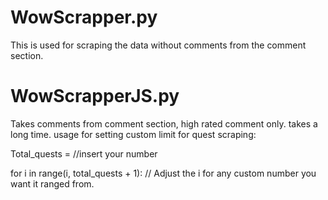 # WowScrapper.py
This is used for scraping the data without comments from the comment section.

# WowScrapperJS.py

Takes comments from comment section, high rated comment only.
takes a long time.
usage for setting custom limit for quest scraping:

Total_quests = //insert your number

for i in range(i, total_quests + 1): // Adjust the i for any custom number you want it ranged from.
